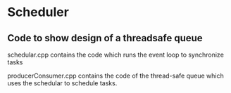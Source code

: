 # Scheduler
Code to show design of a threadsafe queue
-----------------------------------------------------------

schedular.cpp contains the code which runs the event loop to synchronize tasks

producerConsumer.cpp contains the code of the thread-safe queue which uses the schedular to schedule tasks.
